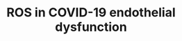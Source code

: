---
annotations:
- id: PW:0000013
  parent: disease pathway
  type: Pathway Ontology
  value: disease pathway
- id: CL:0000115
  parent: native cell
  type: Cell Type Ontology
  value: endothelial cell
- id: DOID:0080600
  parent: disease by infectious agent
  type: Disease Ontology
  value: COVID-19
- id: PW:0001028
  parent: disease pathway
  type: Pathway Ontology
  value: infectious disease pathway
authors:
- EAD2022
- Egonw
- Eweitz
- Khanspers
- Mkutmon
- Ash iyer
citedin: ''
communities: []
description: Proposed mechanism for COVID-19 induced endothelial dysfunction via ROS,
  as described by Ma et Al. (2022). TNF-α stimulation of NADPH oxidase leads to accumulation
  of reactive oxygen species (ROS). Increased levels of IFN reduces the expression
  of functional ACE2, which leads to increased ROS via imbalanced RAS signaling. Excessive
  ROS disturbs vascular tone and increases endothelial permeability.  Description
  modified from [https://europepmc.org/article/MED/34838588 Ma et. al.].
last-edited: 2024-07-18
ndex: null
organisms:
- Homo sapiens
redirect_from:
- /index.php/Pathway:WP5258
- /instance/WP5258
- /instance/WP5258_r134248
revision: r134248
schema-jsonld:
- '@context': https://schema.org/
  '@id': https://wikipathways.github.io/pathways/WP5258.html
  '@type': Dataset
  creator:
    '@type': Organization
    name: WikiPathways
  description: Proposed mechanism for COVID-19 induced endothelial dysfunction via
    ROS, as described by Ma et Al. (2022). TNF-α stimulation of NADPH oxidase leads
    to accumulation of reactive oxygen species (ROS). Increased levels of IFN reduces
    the expression of functional ACE2, which leads to increased ROS via imbalanced
    RAS signaling. Excessive ROS disturbs vascular tone and increases endothelial
    permeability.  Description modified from [https://europepmc.org/article/MED/34838588
    Ma et. al.].
  keywords:
  - ACE2
  - ACE2 (truncated)
  - Angiotensin II
  - ICAM1
  - IFNA1
  - IFNAR1
  - NFKB1
  - NOX1
  - Nitric oxide
  - Reactive oxygen species
  - TNF
  - TNFRSF1A
  license: CC0
  name: ROS in COVID-19 endothelial dysfunction
seo: CreativeWork
title: ROS in COVID-19 endothelial dysfunction
wpid: WP5258
---